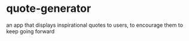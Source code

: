 # quote-generator
an app that displays inspirational quotes to users, to encourage them to keep going forward
